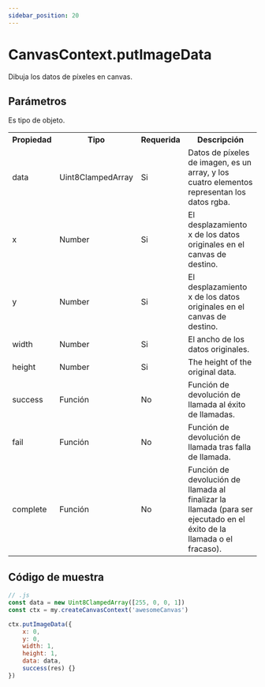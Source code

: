 ```yaml
---
sidebar_position: 20
---
```


# CanvasContext.putImageData

Dibuja los datos de píxeles en canvas.

## Parámetros

Es tipo de objeto.

<table>
    <tr>
        <th>Propiedad</th>
        <th>Tipo</th>
        <th>Requerida</th>
        <th>Descripción</th>
    </tr>
    <tr>
        <td>data</td>
        <td>Uint8ClampedArray</td>
        <td>Si</td>
        <td>Datos de píxeles de imagen, es un array, y los cuatro elementos representan los datos rgba.</td>
     </tr>
     <tr>
        <td>x</td>
        <td>Number</td>
        <td>Si</td>
        <td>El desplazamiento x de los datos originales en el canvas de destino.</td>
     </tr>
     <tr>
        <td>y</td>
        <td>Number</td>
        <td>Si</td>
        <td>El desplazamiento x de los datos originales en el canvas de destino.</td>
     </tr>
     <tr>
        <td>width</td>
        <td>Number</td>
        <td>Si</td>
        <td>El ancho de los datos originales.</td>
     </tr>
     <tr>
        <td>height</td>
        <td>Number</td>
        <td>Si</td>
        <td>The height of the original data.</td>
     </tr>
     <tr>
        <td>success</td>
        <td>Función</td>
        <td>No</td>
        <td>Función de devolución de llamada al éxito de llamadas.</td>
     </tr>
     <tr>
        <td>fail</td>
        <td>Función</td>
        <td>No</td>
        <td>Función de devolución de llamada tras falla de llamada.</td>
     </tr>
     <tr>
        <td>complete</td>
         <td>Función</td>
        <td>No</td>
        <td>Función de devolución de llamada al finalizar la llamada (para ser ejecutado en el éxito de la llamada o el fracaso).</td>
      </tr>
</table>

## Código de muestra

```js
// .js
const data = new Uint8ClampedArray([255, 0, 0, 1])
const ctx = my.createCanvasContext('awesomeCanvas')

ctx.putImageData({
    x: 0,
    y: 0,
    width: 1,
    height: 1,
    data: data,
    success(res) {}
})
```

